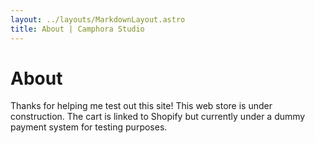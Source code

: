 ```yaml
---
layout: ../layouts/MarkdownLayout.astro
title: About | Camphora Studio
---
```


# About

Thanks for helping me test out this site! This web store is under construction. The cart is linked to Shopify but currently under a dummy payment system for testing purposes. 